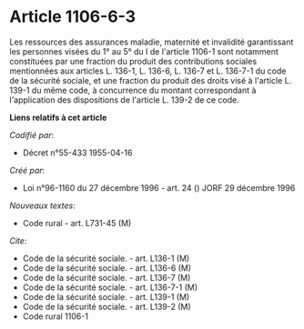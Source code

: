 # Article 1106-6-3

Les ressources des assurances maladie, maternité et invalidité garantissant les personnes visées du 1° au 5° du I de
l'article 1106-1 sont notamment constituées par une fraction du produit des contributions sociales mentionnées aux articles
L. 136-1, L. 136-6, L. 136-7 et L. 136-7-1 du code de la sécurité sociale, et une fraction du produit des droits visé à
l'article L. 139-1 du même code, à concurrence du montant correspondant à l'application des dispositions de l'article L.
139-2 de ce code.

**Liens relatifs à cet article**

_Codifié par_:

  - Décret n°55-433 1955-04-16

_Créé par_:

  - Loi n°96-1160 du 27 décembre 1996 - art. 24 () JORF 29 décembre 1996

_Nouveaux textes_:

  - Code rural - art. L731-45 (M)

_Cite_:

  - Code de la sécurité sociale. - art. L136-1 (M)
  - Code de la sécurité sociale. - art. L136-6 (M)
  - Code de la sécurité sociale. - art. L136-7 (M)
  - Code de la sécurité sociale. - art. L136-7-1 (M)
  - Code de la sécurité sociale. - art. L139-1 (M)
  - Code de la sécurité sociale. - art. L139-2 (M)
  - Code rural 1106-1
